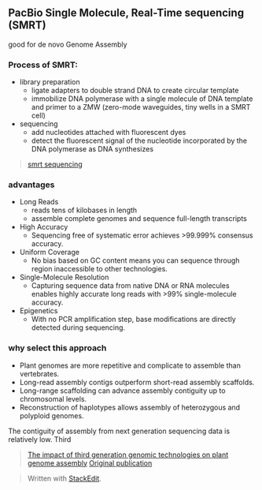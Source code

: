 ## PacBio Single Molecule, Real-Time sequencing (SMRT)
good for de novo Genome Assembly

### Process of SMRT:
- library preparation
	+ ligate adapters to double strand DNA to create circular template
	+ immobilize DNA polymerase with a single molecule of DNA template and primer to a ZMW (zero-mode waveguides, tiny wells in a SMRT cell)
- sequencing
	+ add nucleotides attached with fluorescent dyes
	+ detect the fluorescent signal of the nucleotide incorporated by the DNA polymerase as DNA synthesizes
> [smrt sequencing](https://www.pacb.com/smrt-science/smrt-sequencing/)

### advantages 
- Long Reads
	+ reads tens of kilobases in length	
	+ assemble complete genomes and sequence full-length transcripts
- High Accuracy
	+ Sequencing free of systematic error achieves >99.999% consensus accuracy.
- Uniform Coverage
	+ No bias based on GC content means you can sequence through region inaccessible to other technologies.
- Single-Molecule Resolution
	+ Capturing sequence data from native DNA or RNA molecules enables highly accurate long reads with >99% single-molecule accuracy.
- Epigenetics
	+ With no PCR amplification step, base modifications are directly detected during sequencing.

### why select this approach
- Plant genomes are more repetitive and complicate to assemble than vertebrates.
- Long-read assembly contigs outperform short-read assembly scaffolds.
- Long-range scaffolding can advance assembly contiguity up to chromosomal levels.
- Reconstruction of haplotypes allows assembly of heterozygous and polyploid genomes.

The contiguity of assembly from next generation sequencing data is relatively low. Third 

> [The impact of third generation genomic technologies on plant genome assembly](https://www.sciencedirect.com/science/article/pii/S1369526616301315#!)
[Original publication](https://science.sciencemag.org/content/323/5910/133/tab-pdf)

> Written with [StackEdit](https://stackedit.io/).
<!--stackedit_data:
eyJoaXN0b3J5IjpbLTIwNzg4Mjg0NjYsMTAyNTUwNjE0OCwtMz
Q0MjI1OTk5LC0zNTQxMjc1MTQsMTYzOTAzNDMxNCwtMTQ5Njg0
NzYwNCwxMDQzNjU1NTE4LC0xNTg3ODgxNDU2LC0yMTE5NzYwOT
c4XX0=
-->
